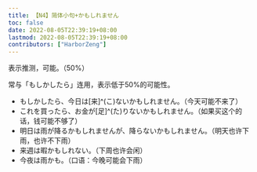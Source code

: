 ```yaml
---
title: 【N4】简体小句+かもしれません
toc: false
date: 2022-08-05T22:39:19+08:00
lastmod: 2022-08-05T22:39:19+08:00
contributors: ["HarborZeng"]
---
```


表示推测，可能。（50%）

常与「もしかしたら」连用，表示低于50%的可能性。

- もしかしたら、今日は[来]^(こ)ないかもしれません。（今天可能不来了）
- これを買ったら、お金が[足]^(た)りないかもしれません。（如果买这个的话，钱可能不够了）
- 明日は雨が降るかもしれませんが、降らないかもしれません。（明天也许下雨，也许不下雨）
- 来週は暇かもしれない。（下周也许会闲）
- 今夜は雨かも。（口语：今晚可能会下雨）

